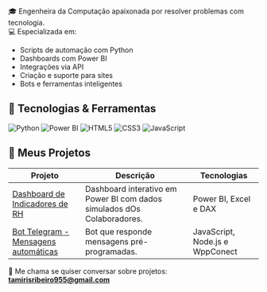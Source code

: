 
🎓 Engenheira da Computação apaixonada por resolver problemas com tecnologia.  
💻 Especializada em:
- Scripts de automação com Python
- Dashboards com Power BI
- Integrações via API
- Criação e suporte para sites
- Bots e ferramentas inteligentes

## 🔧 Tecnologias & Ferramentas
![Python](https://img.shields.io/badge/Python-blue?logo=python)
![Power BI](https://img.shields.io/badge/Power%20BI-yellow?logo=powerbi)
![HTML5](https://img.shields.io/badge/HTML5-E34F26?logo=html5)
![CSS3](https://img.shields.io/badge/CSS3-1572B6?logo=css3)
![JavaScript](https://img.shields.io/badge/JavaScript-F7DF1E?logo=javascript)

## 📂 Meus Projetos

| Projeto | Descrição | Tecnologias |
|--------|-----------|-------------|
| [Dashboard de Indicadores de RH](https://github.com/tamhiull/IndicadoresRh) | Dashboard interativo em Power BI com dados simulados dOs Colaboradores. | Power BI, Excel e DAX|
| [Bot Telegram - Mensagens automáticas](https://github.com/tamhiull/whatsapp-gemini-bot) | Bot que responde mensagens pré-programadas. | JavaScript, Node.js e WppConect |


💌 Me chama se quiser conversar sobre projetos: **tamirisribeiro955@gmail.com**

